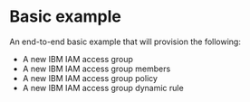# Basic example

<!-- There is a pre-commit hook that will take the title of each example add include it in the repos main README.md  -->
<!-- The text below should describe exactly what resources are provisioned / configured by the example  -->

An end-to-end basic example that will provision the following:
- A new IBM IAM access group
- A new IBM IAM access group members
- A new IBM IAM access group policy
- A new IBM IAM access group dynamic rule
